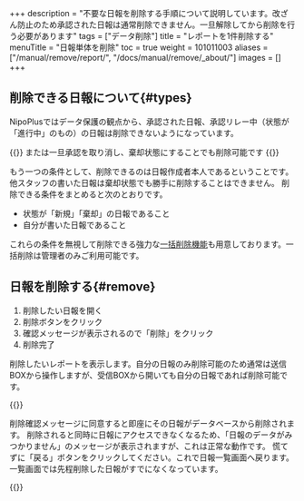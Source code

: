 +++
description = "不要な日報を削除する手順について説明しています。改ざん防止のため承認された日報は通常削除できません。一旦解除してから削除を行う必要があります"
tags = ["データ削除"]
title = "レポートを1件削除する"
menuTitle = "日報単体を削除"
toc = true
weight = 101011003
aliases = ["/manual/remove/report/", "/docs/manual/remove/_about/"]
images = []
+++

## 削除できる日報について{#types}

NipoPlusではデータ保護の観点から、承認された日報、承認リレー中（状態が「進行中」のもの）の日報は削除できないようになっています。  

{{<alice pos="right" icon="here">}}
または一旦承認を取り消し、棄却状態にすることでも削除可能です
{{</alice>}}

もう一つの条件として、削除できるのは日報作成者本人であるということです。他スタッフの書いた日報は棄却状態でも勝手に削除することはできません。
削除できる条件をまとめると次のとおりです。

- 状態が「新規」「棄却」の日報であること
- 自分が書いた日報であること

これらの条件を無視して削除できる強力な[一括削除機能](/docs/manual/remove/reportbatch/)も用意しております。一括削除は管理者のみご利用可能です。

## 日報を削除する{#remove}

1. 削除したい日報を開く
1. 削除ボタンをクリック
1. 確認メッセージが表示されるので「削除」をクリック
1. 削除完了

削除したいレポートを表示します。自分の日報のみ削除可能のため通常は送信BOXから操作しますが、受信BOXから開いても自分の日報であれば削除可能です。

{{<appscreen filename="report-delete" title="自分の日報でかつ状態が新規のため削除可能。削除ボタンが表示される">}}

削除確認メッセージに同意すると即座にその日報がデータベースから削除されます。
削除されると同時に日報にアクセスできなくなるため、「日報のデータがみつかりません」のメッセージが表示されますが、これは正常な動作です。
慌てずに「戻る」ボタンをクリックしてください。これで日報一覧画面へ戻ります。一覧画面では先程削除した日報がすでになくなっています。

{{<appscreen filename="back" title="日報が削除されたため表示中の日報が読み込みエラーとなる。戻るボタンをクリックして一覧へ戻ります">}}
